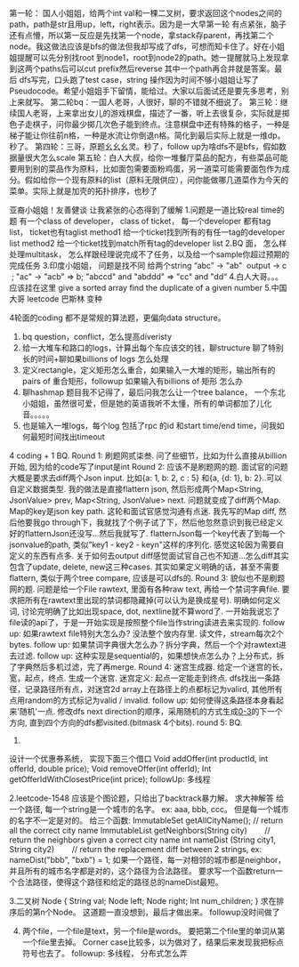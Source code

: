 第一轮： 国人小姐姐，给两个int val和一棵二叉树，要求返回这个nodes之间的path，path是str且用up，left，right表示。因为是一大早第一轮 有点紧张，脑子还有点懵，所以第一反应是先找第一个node，拿stack存parent，再找第二个node。我这做法应该是bfs的做法但我却写成了dfs，可想而知卡住了。好在小姐姐提醒可以先分别找root 到node1，root到node2的path。她一提醒就马上发现拿到这两个paths后可以cut prefix然后reverse 其中一个path再合并就是答案。最后 dfs写完，口头跑了test case，string 操作因为时间不够小姐姐让写了Pseudocode。希望小姐姐手下留情，能给过。大家以后面试还是要先多思考，别上来就写。
第二轮bq：一国人老哥，人很好，聊的不错就不细说了。
第三轮：继续国人老哥，上来拿出女儿的游戏棋盘，描述了一番，听上去很复杂，实际就是掷色子走棋子，问你最少掷几次色子能到终点。注意棋盘中还有特殊的格子，一种是梯子能让你往前n格，一种是水流让你倒退n格。简化到最后实际上就是一维dp。秒了。
第四轮：三哥，原题幺幺幺灵。秒了，follow up为啥dfs不是bfs，假如数据量很大怎么scale
第五轮：白人大叔，给你一堆餐厅菜品的配方，有些菜品可能要用到别的菜品作为原料，比如面包需要面粉鸡蛋，另一道菜可能需要面包作为成分。假如给你一个现有原料的list（原料无限供应），问你能做哪几道菜作为今天的菜单。实际上就是加壳的拓扑排序，也秒了

亚裔小姐姐！友善健谈 让我紧张的心态得到了缓解
1.问题是一道比较real time的题 有一个class of developer， class of ticket， 每一个developer 都有tag list， ticket也有taglist
method1 给一个ticket找到所有的有任一tag的developer list
method2 给一个ticket找到match所有tag的developer list
2.BQ 面， 怎么样处理multitask， 怎么样跟经理说完成不了任务，以及给一个sample你超过预期的完成任务
3.印度小姐姐， 问题是找不同 给两个string “abc” -> "ab"  output -> c   ; "ac" -> "acb" => b; "abccd" and "abddd" => "cc" and "dd“
4.白人大哥。。。应该挂在这里 give a sorted array find the duplicate of a given number
5.中国大哥 leetcode 巴斯林 变种

4轮面的coding 都不是常规的算法题，更偏向data structure。
1. bq question，conflict，怎么提高diveristy
2. 给一大堆车和路口的logs，计算出每个车应该交的钱，聊structure 聊了特别长的时间+聊如果billions of logs 怎么处理
3. 定义rectangle，定义矩形怎么重合，如果输入一大堆的矩形，输出所有的pairs of 重合矩形，followup 如果输入有billions of 矩形 怎么办
4. 聊hashmap 题目我不记得了，最后问我怎么让一个tree balance， 一个东北小姐姐，虽然很可爱，但是她的英语我听不太懂，所有的单词都加了儿化音。。。。。
5. 也是输入一堆logs，每个log 包括了rpc 的id 和start time/end time，问我如何最短时间找出timeout

4 coding + 1 BQ.
Round 1: 刷题网贰柒叁. 问了些细节，比如为什么直接从billion开始, 因为给的code写了input是int
Round 2: 应该不是刷题网的题. 面试官的问题大概是要求去diff两个Json input.
比如{a: 1, b: 2, c : 5} 和{a, {d: 1}, b: 2}..可以自定义数据类型.
我的做法是直接flattern json, 然后形成两个Map<String, JsonValue> prev, Map<String, JsonValue> next. 问题就变成了diff两个Map. Map的key是json key path.
这轮和面试官感觉沟通有点迷. 我先写的Map diff, 然后他要我go through下，我就找了个例子试了下，然后他忽然意识到我已经定义好的flatternJson还没写...然后我就写了.
flatternJson每一个key代表了到每一个jsonvalue的path, 类似"key1 - key2 - keyn"这样的序列化.
感觉这轮因为需要自定义的东西有点多. 关于如何去output diff感觉面试官自己也不知道...怎么diff其实包含了update, delete, new这三种cases. 其实如果定义明确的话，甚至不需要flattern, 类似于两个tree compare, 应该是可以dfs的.
Round 3: 貌似也不是刷题网的题. 问题是给一个File rawtext, 里面有各种raw text, 再给一个禁词字典file.
要求把所有在rawtext里出现的禁词都隐藏掉(可以认为是换成星号).
明确如何定义词, 讨论完明确了比如出现space, dot, nextline就不算word了.
一开始我说忘了file读的api了，于是一开始实现是按照整个file当作string读进去来实现的.
follow up: 如果rawtext file特别大怎么办? 没法整个放内存里. 读文件，stream每次2个bytes.
follow up: 如果禁词字典很大怎么办？拆分字典，然后一个个对rawtext进去过滤.
follow up: 这种实现是sequential的，如果想快点怎么办？上分布式，拆了字典然后多机过滤，完了再merge.
Round 4:
迷宫生成器. 给定一个迷宫的长，宽，起点，终点. 生成一个迷宫. 迷宫定义: 起点一定能走到终点.
dfs找出一条路径，记录路径所有点，对迷宫2d array上在路径上的点都标记为valird, 其他所有点用random的方式标记为valid / invalid.
follow up: 如何使得这条路径本身看起来'随机'一点. 修改dfs next direction的顺序，采用随机的方式生成[0-3](对应上下左右)的下一个方向, 直到四个方向的dfs都visited.(bitmask 4个bits).
round 5: BQ.


1.
设计一个优惠券系统， 实现下面三个借口
Void addOffer(int productId, int offerId, double price);
Void removeOffer(int offerId);
Int getOfferIdWithClosestPrice(int price);
followUp: 多线程

2.leetcode-1548
应该是个图论题，只给出了backtrack暴力解。 求大神解答
给一个路径, 每一个string是一个城市的名字。 ex: aaa, bbb, ccc。 但是每一个城市的名字不一定是对的。
给三个函数:
ImmutableSet<String> getAllCityName();         // return all the correct city name
ImmutableList<String> getNeighbors(String city)        // return the neighbors given a correct city name
int nameDist (String city1, String city2)        // return the replacement diff between 2 strings, ex: nameDist("bbb", "bxb") = 1;
如果一个路径，每一对相邻的城市都是neighbor，并且所有的城市名字都是对的，这个路径为合法路径。
要求写一个函数return一个合法路径，使得这个路径和给定的路径总的nameDist最短。

3.二叉树
Node {
String val;
Node left;
Node right;
Int num_children;
}
求在排序后的第n个Node。 这道题一直没想到，最后才做出来。
followup没时间做了

4. 两个file，一个file是text，另一个file是words。 要把第二个file里的单词从第一个file里去掉。
Corner case比较多，以为做对了，结果后来发现我把标点符号也去了。
followup: 多线程， 分布式怎么弄
